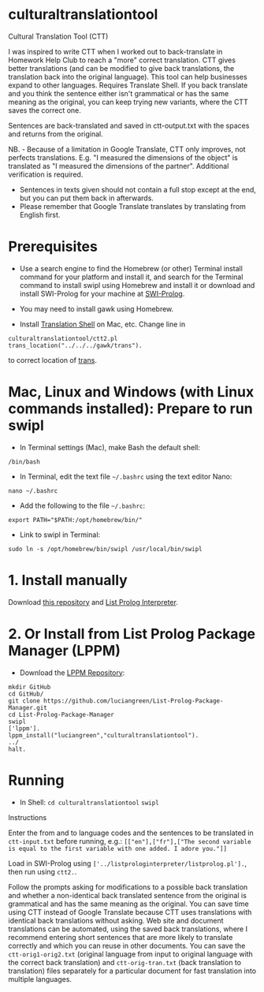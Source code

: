 # culturaltranslationtool
Cultural Translation Tool (CTT)

I was inspired to write CTT when I worked out to back-translate in Homework Help Club to reach a "more" correct translation.  CTT gives better translations (and can be modified to give back translations, the translation back into the original language).  This tool can help businesses expand to other languages.  Requires Translate Shell.  If you back translate and you think the sentence either isn't grammatical or has the same meaning as the original, you can keep trying new variants, where the CTT saves the correct one.

Sentences are back-translated and saved in ctt-output.txt with the spaces and returns from the original.

NB. - Because of a limitation in Google Translate, CTT only improves, not perfects translations.  E.g. "I measured the dimensions of the object" is translated as "I measured the dimensions of the partner".  Additional verification is required.
- Sentences in texts given should not contain a full stop except at the end, but you can put them back in afterwards.
- Please remember that Google Translate translates by translating from English first.

# Prerequisites

* Use a search engine to find the Homebrew (or other) Terminal install command for your platform and install it, and search for the Terminal command to install swipl using Homebrew and install it or download and install SWI-Prolog for your machine at <a href="https://www.swi-prolog.org/build/">SWI-Prolog</a>.

* You may need to install gawk using Homebrew.

* Install <a href="https://github.com/soimort/translate-shell">Translation Shell</a> on Mac, etc.
Change line in
```
culturaltranslationtool/ctt2.pl
trans_location("../../../gawk/trans").
```
to correct location of <a href="https://github.com/soimort/translate-shell">trans</a>.

# Mac, Linux and Windows (with Linux commands installed): Prepare to run swipl

* In Terminal settings (Mac), make Bash the default shell:

```
/bin/bash
```

* In Terminal, edit the text file `~/.bashrc` using the text editor Nano:

```
nano ~/.bashrc
```

* Add the following to the file `~/.bashrc`:

```
export PATH="$PATH:/opt/homebrew/bin/"
```

* Link to swipl in Terminal:

```
sudo ln -s /opt/homebrew/bin/swipl /usr/local/bin/swipl
```

# 1. Install manually

Download <a href="http://github.com/luciangreen/culturaltranslationtool/">this repository</a> and <a href="http://github.com/luciangreen/listprologinterpreter/">List Prolog Interpreter</a>.

# 2. Or Install from List Prolog Package Manager (LPPM)

* Download the <a href="https://github.com/luciangreen/List-Prolog-Package-Manager">LPPM Repository</a>:

```
mkdir GitHub
cd GitHub/
git clone https://github.com/luciangreen/List-Prolog-Package-Manager.git
cd List-Prolog-Package-Manager
swipl
['lppm'].
lppm_install("luciangreen","culturaltranslationtool").
../
halt.
```

# Running

* In Shell:
`cd culturaltranslationtool`
`swipl`

Instructions

Enter the from and to language codes and the sentences to be translated in `ctt-input.txt` before running, e.g.:
`[["en"],["fr"],["The second variable is equal to the first variable with one added. I adore you."]]`

Load in SWI-Prolog using `['../listprologinterpreter/listprolog.pl'].`, then run using `ctt2.`.

Follow the prompts asking for modifications to a possible back translation and whether a non-identical back translated sentence from the original is grammatical and has the same meaning as the original.  You can save time using CTT instead of Google Translate because CTT uses translations with identical back translations without asking.  Web site and document translations can be automated, using the saved back translations, where I recommend entering short sentences that are more likely to translate correctly and which you can reuse in other documents.  You can save the `ctt-orig1-orig2.txt` (original language from input to original language with the correct back translation) and `ctt-orig-tran.txt` (back translation to translation) files separately for a particular document for fast translation into multiple languages.

